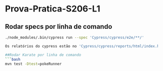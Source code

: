 # Prova-Pratica-S206-L1

 ## Rodar specs por linha de comando
 ```bash
 ./node_modules/.bin/cypress run --spec 'Cypress/cypress/e2e/**/'

Os relatórios do cypress estão no 'Cypress/cypress/reports/html/index.html'

##Rodar Karate por linha de comando
```bash
 mvn test -Dtest=pokeRunner

